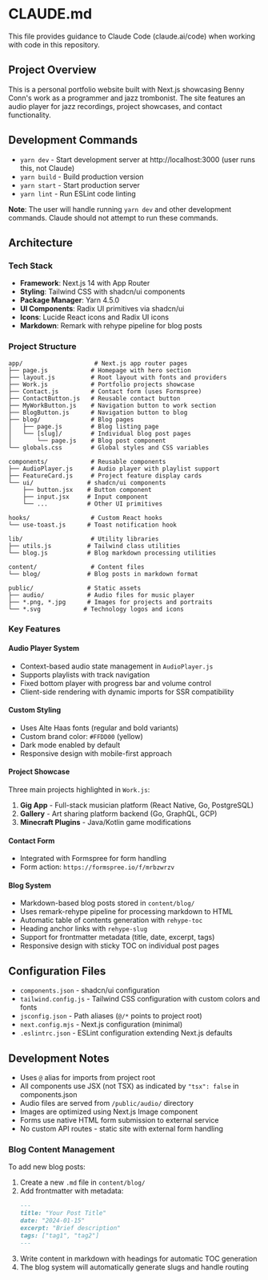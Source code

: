 # CLAUDE.md

This file provides guidance to Claude Code (claude.ai/code) when working with code in this repository.

## Project Overview

This is a personal portfolio website built with Next.js showcasing Benny Conn's work as a programmer and jazz trombonist. The site features an audio player for jazz recordings, project showcases, and contact functionality.

## Development Commands

- `yarn dev` - Start development server at http://localhost:3000 (user runs this, not Claude)
- `yarn build` - Build production version
- `yarn start` - Start production server
- `yarn lint` - Run ESLint code linting

**Note**: The user will handle running `yarn dev` and other development commands. Claude should not attempt to run these commands.

## Architecture

### Tech Stack
- **Framework**: Next.js 14 with App Router
- **Styling**: Tailwind CSS with shadcn/ui components
- **Package Manager**: Yarn 4.5.0
- **UI Components**: Radix UI primitives via shadcn/ui
- **Icons**: Lucide React icons and Radix UI icons
- **Markdown**: Remark with rehype pipeline for blog posts

### Project Structure
```
app/                    # Next.js app router pages
├── page.js            # Homepage with hero section
├── layout.js          # Root layout with fonts and providers
├── Work.js            # Portfolio projects showcase
├── Contact.js         # Contact form (uses Formspree)
├── ContactButton.js   # Reusable contact button
├── MyWorkButton.js    # Navigation button to work section
├── BlogButton.js      # Navigation button to blog
├── blog/              # Blog pages
│   ├── page.js        # Blog listing page
│   └── [slug]/        # Individual blog post pages
│       └── page.js    # Blog post component
└── globals.css        # Global styles and CSS variables

components/            # Reusable components
├── AudioPlayer.js     # Audio player with playlist support
├── FeatureCard.js     # Project feature display cards
└── ui/               # shadcn/ui components
    ├── button.jsx    # Button component
    ├── input.jsx     # Input component
    └── ...           # Other UI primitives

hooks/                 # Custom React hooks
└── use-toast.js      # Toast notification hook

lib/                   # Utility libraries
├── utils.js          # Tailwind class utilities
└── blog.js           # Blog markdown processing utilities

content/               # Content files
└── blog/             # Blog posts in markdown format

public/               # Static assets
├── audio/            # Audio files for music player
├── *.png, *.jpg      # Images for projects and portraits
└── *.svg            # Technology logos and icons
```

### Key Features

#### Audio Player System
- Context-based audio state management in `AudioPlayer.js`
- Supports playlists with track navigation
- Fixed bottom player with progress bar and volume control
- Client-side rendering with dynamic imports for SSR compatibility

#### Custom Styling
- Uses Alte Haas fonts (regular and bold variants)
- Custom brand color: `#FFDD00` (yellow)
- Dark mode enabled by default
- Responsive design with mobile-first approach

#### Project Showcase
Three main projects highlighted in `Work.js`:
1. **Gig App** - Full-stack musician platform (React Native, Go, PostgreSQL)
2. **Gallery** - Art sharing platform backend (Go, GraphQL, GCP)
3. **Minecraft Plugins** - Java/Kotlin game modifications

#### Contact Form
- Integrated with Formspree for form handling
- Form action: `https://formspree.io/f/mrbzwrzv`

#### Blog System
- Markdown-based blog posts stored in `content/blog/`
- Uses remark-rehype pipeline for processing markdown to HTML
- Automatic table of contents generation with `rehype-toc`
- Heading anchor links with `rehype-slug`
- Support for frontmatter metadata (title, date, excerpt, tags)
- Responsive design with sticky TOC on individual post pages

## Configuration Files

- `components.json` - shadcn/ui configuration
- `tailwind.config.js` - Tailwind CSS configuration with custom colors and fonts
- `jsconfig.json` - Path aliases (`@/*` points to project root)
- `next.config.mjs` - Next.js configuration (minimal)
- `.eslintrc.json` - ESLint configuration extending Next.js defaults

## Development Notes

- Uses `@` alias for imports from project root
- All components use JSX (not TSX) as indicated by `"tsx": false` in components.json
- Audio files are served from `/public/audio/` directory
- Images are optimized using Next.js Image component
- Forms use native HTML form submission to external service
- No custom API routes - static site with external form handling

### Blog Content Management

To add new blog posts:
1. Create a new `.md` file in `content/blog/`
2. Add frontmatter with metadata:
   ```markdown
   ---
   title: "Your Post Title"
   date: "2024-01-15"
   excerpt: "Brief description"
   tags: ["tag1", "tag2"]
   ---
   ```
3. Write content in markdown with headings for automatic TOC generation
4. The blog system will automatically generate slugs and handle routing
